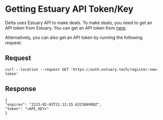 # Getting Estuary API Token/Key

Delta uses Estuary API to make deals. To make deals, you need to get an API token from Estuary. You can get an API token from [here](https://estuary.tech/).

Alternatively, you can also get an API token by running the following request:

## Request
```
curl --location --request GET 'https://auth.estuary.tech/register-new-token'
```

## Response
```
{
"expires": "2123-02-03T21:12:15.632368998Z",
"token": "<API_KEY>"
}
```